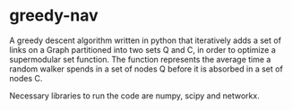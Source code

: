 # greedy-nav
A greedy descent algorithm written in python that iteratively adds a set of links on a Graph partitioned into two sets Q and C, in order to optimize a supermodular set function. The function represents the average time a random walker spends in a set of nodes Q before it is absorbed in a set of nodes C. 

Necessary libraries to run the code are numpy, scipy and networkx.

